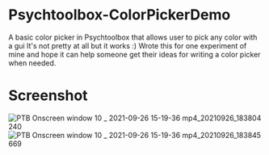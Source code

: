 # Psychtoolbox-ColorPickerDemo
A basic color picker in Psychtoolbox that allows user to pick any color with a gui
It's not pretty at all but it works :)
Wrote this for one experiment of mine and hope it can help someone get their ideas for writing a color picker when needed.

# Screenshot
![PTB Onscreen window  10 _ 2021-09-26 15-19-36 mp4_20210926_183804 240](https://user-images.githubusercontent.com/64316216/134804315-7a24a3c1-b3bb-4f72-b701-08813a8df27f.jpg)
![PTB Onscreen window  10 _ 2021-09-26 15-19-36 mp4_20210926_183845 669](https://user-images.githubusercontent.com/64316216/134804336-1ec55bb0-a637-41cd-955e-dc80f324c26c.jpg)
